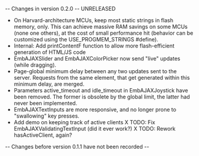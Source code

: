 -- Changes in version 0.2.0 -- UNRELEASED
* On Harvard-architecture MCUs, keep most static strings in flash memory, only. This can achieve
  massive RAM savings on some MCUs (none one others), at the cost of small performance hit
  (behavior can be customized using the USE_PROGMEM_STRINGS #define).
* Internal: Add printContentF function to allow more flash-efficient generation of HTML/JS code
* EmbAJAXSlider and EmbAJAXColorPicker now send "live" updates (while dragging).
* Page-global minimum delay between any two updates sent to the server.
  Requests from the same element, that get generated within this minimum delay, are merged.
* Parameters active_timeout and idle_timeout in EmbAJAXJoystick have been removed.
  The former is obsolete by the global limit, the latter had never been implemented.
* EmbAJAXTextInputs are more responsive, and no longer prone to "swallowing" key presses.
* Add demo on keeping track of active clients
X TODO: Fix EmbAJAXValidatingTextInput (did it ever work?)
X TODO: Rework hasActiveClient, again?

-- Changes before version 0.1.1 have not been recorded --
